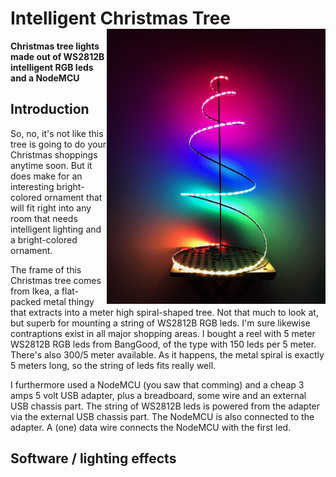 # Intelligent Christmas Tree <img src="ledtree.jpg" width="350" align="right"> 
**Christmas tree lights made out of WS2812B intelligent RGB leds and a NodeMCU**

## Introduction

So, no, it's not like this tree is going to do your Christmas shoppings anytime soon. But it does make for an interesting bright-colored ornament that will fit right into any room that needs intelligent lighting and a bright-colored ornament.

The frame of this Christmas tree comes from Ikea, a flat-packed metal thingy that extracts into a meter high spiral-shaped tree. Not that much to look at, but superb for mounting a string of WS2812B RGB leds. I'm sure likewise contraptions exist in all major shopping areas. I bought a reel with 5 meter WS2812B RGB leds from BangGood, of the type with 150 leds per 5 meter. There's also 300/5 meter available. As it happens, the metal spiral is exactly 5 meters long, so the string of leds fits really well.

I furthermore used a NodeMCU (you saw that comming) and a cheap 3 amps 5 volt USB adapter, plus a breadboard, some wire and an external USB chassis part. The string of WS2812B leds is powered from the adapter via the external USB chassis part. The NodeMCU is also connected to the adapter. A (one) data wire connects the NodeMCU with the first led.

## Software / lighting effects


